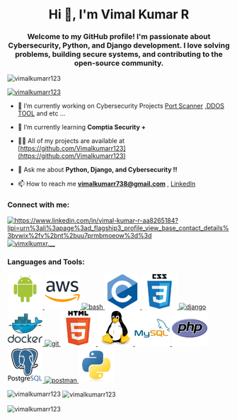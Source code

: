 <h1 align="center">Hi 👋, I'm Vimal Kumar R</h1>
<h3 align="center"> Welcome to my GitHub profile! I'm passionate about Cybersecurity, Python, and Django development. I love solving problems, building secure systems, and contributing to the open-source community.</h3>

<p align="left"> <img src="https://komarev.com/ghpvc/?username=vimalkumarr123&label=Profile%20views&color=0e75b6&style=flat" alt="vimalkumarr123" /> </p>

<p align="left"> <a href="https://github.com/ryo-ma/github-profile-trophy"><img src="https://github-profile-trophy.vercel.app/?username=vimalkumarr123" alt="vimalkumarr123" /></a> </p>

- 🔭 I’m currently working on Cybersecurity Projects [Port Scanner](https://github.com/Vimalkumarr123/Port_scanner) ,[DDOS TOOL](https://github.com/Vimalkumarr123/Ddos-Tool)  and etc ...

- 🌱 I’m currently learning **Comptia Security +**

- 👨‍💻 All of my projects are available at [https://github.com/Vimalkumarr123](https://github.com/Vimalkumarr123)

- 💬 Ask me about **Python, Django, and Cybersecurity !!**

- 📫 How to reach me **vimalkumarr738@gmail.com** , [LinkedIn](https://www.linkedin.com/in/vimal-kumar-r-aa8265184?lipi=urn%3Ali%3Apage%3Ad_flagship3_profile_view_base_contact_details%3BVwIX%2FV%2BNT%2BuU7prMBMoeOw%3D%3D) 

<h3 align="left">Connect with me:</h3>
<p align="left">
<a href="https://linkedin.com/in/https://www.linkedin.com/in/vimal-kumar-r-aa8265184?lipi=urn%3ali%3apage%3ad_flagship3_profile_view_base_contact_details%3bvwix%2fv%2bnt%2buu7prmbmoeow%3d%3d" target="blank"><img align="center" src="https://raw.githubusercontent.com/rahuldkjain/github-profile-readme-generator/master/src/images/icons/Social/linked-in-alt.svg" alt="https://www.linkedin.com/in/vimal-kumar-r-aa8265184?lipi=urn%3ali%3apage%3ad_flagship3_profile_view_base_contact_details%3bvwix%2fv%2bnt%2buu7prmbmoeow%3d%3d" height="30" width="40" /></a>
<a href="https://instagram.com/vimxlkumxr.__" target="blank"><img align="center" src="https://raw.githubusercontent.com/rahuldkjain/github-profile-readme-generator/master/src/images/icons/Social/instagram.svg" alt="vimxlkumxr.__" height="30" width="40" /></a>
</p>

<h3 align="left">Languages and Tools:</h3>
<p align="left"> <a href="https://developer.android.com" target="_blank" rel="noreferrer"> <img src="https://raw.githubusercontent.com/devicons/devicon/master/icons/android/android-original-wordmark.svg" alt="android" width="80" height="80"/> </a> <a href="https://aws.amazon.com" target="_blank" rel="noreferrer"> <img src="https://raw.githubusercontent.com/devicons/devicon/master/icons/amazonwebservices/amazonwebservices-original-wordmark.svg" alt="aws" width="80" height="80"/> </a> <a href="https://www.gnu.org/software/bash/" target="_blank" rel="noreferrer"> <img src="https://www.vectorlogo.zone/logos/gnu_bash/gnu_bash-icon.svg" alt="bash" width="80" height="80"/> </a> <a href="https://www.cprogramming.com/" target="_blank" rel="noreferrer"> <img src="https://raw.githubusercontent.com/devicons/devicon/master/icons/c/c-original.svg" alt="c" width="80" height="80"/> </a> <a href="https://www.w3schools.com/css/" target="_blank" rel="noreferrer"> <img src="https://raw.githubusercontent.com/devicons/devicon/master/icons/css3/css3-original-wordmark.svg" alt="css3" width="80" height="80"/> </a> <a href="https://www.djangoproject.com/" target="_blank" rel="noreferrer"> <img src="https://cdn.worldvectorlogo.com/logos/django.svg" alt="django" width="80" height="80"/> </a> <a href="https://www.docker.com/" target="_blank" rel="noreferrer"> <img src="https://raw.githubusercontent.com/devicons/devicon/master/icons/docker/docker-original-wordmark.svg" alt="docker" width="80" height="80"/> </a> <a href="https://git-scm.com/" target="_blank" rel="noreferrer"> <img src="https://www.vectorlogo.zone/logos/git-scm/git-scm-icon.svg" alt="git" width="80" height="80"/> </a> <a href="https://www.w3.org/html/" target="_blank" rel="noreferrer"> <img src="https://raw.githubusercontent.com/devicons/devicon/master/icons/html5/html5-original-wordmark.svg" alt="html5" width="80" height="80"/> </a> <a href="https://www.linux.org/" target="_blank" rel="noreferrer"> <img src="https://raw.githubusercontent.com/devicons/devicon/master/icons/linux/linux-original.svg" alt="linux" width="80" height="80"/> </a> <a href="https://www.mysql.com/" target="_blank" rel="noreferrer"> <img src="https://raw.githubusercontent.com/devicons/devicon/master/icons/mysql/mysql-original-wordmark.svg" alt="mysql" width="80" height="80"/> </a> <a href="https://www.php.net" target="_blank" rel="noreferrer"> <img src="https://raw.githubusercontent.com/devicons/devicon/master/icons/php/php-original.svg" alt="php" width="80" height="80"/> </a> <a href="https://www.postgresql.org" target="_blank" rel="noreferrer"> <img src="https://raw.githubusercontent.com/devicons/devicon/master/icons/postgresql/postgresql-original-wordmark.svg" alt="postgresql" width="80" height="80"/> </a> <a href="https://postman.com" target="_blank" rel="noreferrer"> <img src="https://cdn.iconscout.com/icon/free/png-256/free-postman-logo-icon-download-in-svg-png-gif-file-formats--technology-social-media-company-brand-vol-5-pack-logos-icons-2945092.png" alt="postman" width="80" height="80"/> </a> <a href="https://www.python.org" target="_blank" rel="noreferrer"> <img src="https://raw.githubusercontent.com/devicons/devicon/master/icons/python/python-original.svg" alt="python" width="80" height="80"/> </a> </p>

<p><img align="left" src="https://github-readme-stats.vercel.app/api/top-langs?username=vimalkumarr123&show_icons=true&locale=en&layout=compact" alt="vimalkumarr123" /></p>

<p>&nbsp;<img align="center" src="https://github-readme-stats.vercel.app/api?username=vimalkumarr123&show_icons=true&locale=en" alt="vimalkumarr123" /></p>

<p><img align="center" src="https://github-readme-streak-stats.herokuapp.com/?user=vimalkumarr123&" alt="vimalkumarr123" /></p>

